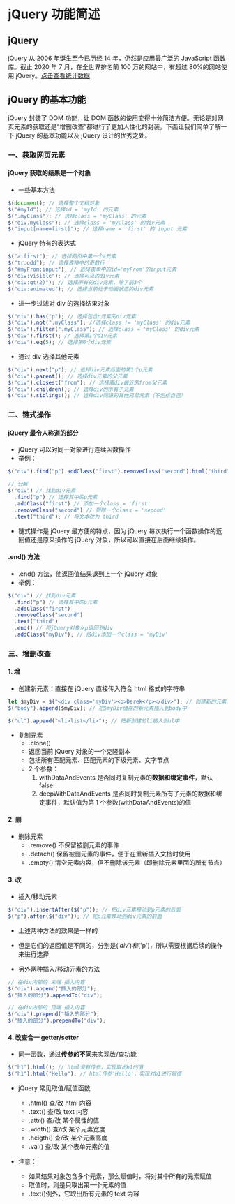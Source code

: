 # jQuery 功能简述

## jQuery

jQuery 从 2006 年诞生至今已历经 14 年，仍然是应用最广泛的 JavaScript 函数库。截止 2020 年 7 月，在全世界排名前 100 万的网站中，有超过 80%的网站使用 jQuery。[点击查看统计数据](https://trends.builtwith.com/javascript/jQuery)

## jQuery 的基本功能

jQuery 封装了 DOM 功能，让 DOM 函数的使用变得十分简洁方便。无论是对网页元素的获取还是“增删改查”都进行了更加人性化的封装。下面让我们简单了解一下 jQuery 的基本功能以及 jQuery 设计的优秀之处。

### 一、获取网页元素

#### jQuery 获取的结果是一个对象

- 一些基本方法

```javascript
$(document); // 选择整个文档对象
$("#myId"); // 选择id = 'myId' 的元素
$(".myClass"); // 选择class = 'myClass' 的元素
$("div.myClass"); // 选择class = 'myClass' 的div元素
$("input[name=first]"); // 选择name = 'first' 的 input 元素
```

- jQuery 特有的表达式

```javascript
$("a:first"); // 选择网页中第一个a元素
$("tr:odd"); // 选择表格中的奇数行
$("#myFrom:input"); // 选择表单中的id='myFrom'的input元素
$("div:visible"); // 选择可见的div元素
$("div:gt(2)"); // 选择所有的div元素，除了前3个
$("div:animated"); // 选择当前处于动画状态的div元素
```

- 进一步过滤对 div 的选择结果对象

```javascript
$("div").has("p"); // 选择包含p元素的div元素
$("div").not(".myClass"); //选择class != 'myClass' 的div元素
$("div").filter(".myClass"); // 选择class = 'myClass' 的div元素
$("div").first(); // 选择第1个div元素
$("div").eq(5); // 选择第6个div元素
```

- 通过 div 选择其他元素

```javascript
$("div").next("p"); // 选择div元素后面的第1个p元素
$("div").parent(); // 选择div元素的父元素
$("div").closest("from"); // 选择离div最近的from父元素
$("div").children(); // 选择div的所有子元素
$("div").siblings(); // 选择div同级的其他兄弟元素（不包括自己）
```

### 二、链式操作

#### jQuery 最令人称道的部分

- jQuery 可以对同一对象进行连续函数操作
- 举例：

```javascript
$("div").find("p").addClass("first").removeClass("second").html("third");

// 分解
$("div") // 找到div元素
  .find("p") // 选择其中的p元素
  .addClass("first") // 添加一个class = 'first'
  .removeClass("second") // 删除一个class = 'second'
  .text("third"); // 将文本改为 third
```

- 链式操作是 jQuery 最方便的特点，因为 jQuery 每次执行一个函数操作的返回值还是原来操作的 jQuery 对象，所以可以直接在后面继续操作。

#### .end() 方法

- .end() 方法，使返回值结果退到上一个 jQuery 对象
- 举例：

```javascript
$("div") // 找到div元素
  .find("p") // 选择其中的p元素
  .addClass("first")
  .removeClass("second")
  .text("third")
  .end() // 将jQuery对象从p退回到div
  .addClass("myDiv"); // 给div添加一个class = 'myDiv'
```

### 三、增删改查

#### 1. 增

- 创建新元素：直接在 jQuery 直接传入符合 html 格式的字符串

```javascript
let $myDiv = $("<div class='myDiv'><p>Derek</p></div>"); // 创建新的元素，用变量$myDiv储存
$("body").append($myDiv); // 把$myDiv储存的新元素插入到body中

$("ul").append("<li>list</li>"); // 把新创建的li插入到ul中
```

- 复制元素
  - .clone()
  - 返回当前 jQuery 对象的一个克隆副本
  - 包括所有匹配元素、匹配元素的下级元素、文字节点
  - 2 个参数：
    1. withDataAndEvents 是否同时复制元素的**数据和绑定事件**，默认 false
    2. deepWithDataAndEvents 是否同时复制元素所有子元素的数据和绑定事件，默认值为第 1 个参数(withDataAndEvents)的值

#### 2. 删

- 删除元素
  - .remove() 不保留被删元素的事件
  - .detach() 保留被删元素的事件，便于在重新插入文档时使用
  - .empty() 清空元素内容，但不删除该元素（即删除元素里面的所有节点）

#### 3. 改

- 插入/移动元素

```javascript
$("div").insertAfter($("p")); // 把div元素移动到p元素的后面
$("p").after($("div")); // 把p元素移动到div元素的前面
```

- 上述两种方法的效果是一样的
- 但是它们的返回值是不同的，分别是$('div')和$('p')，所以需要根据后续的操作来进行选择

- 另外两种插入/移动元素的方法

```javascript
// 在div内部的 末端 插入内容
$("div").append("插入的部分");
$("插入的部分").appendTo("div");

// 在div内部的 顶端 插入内容
$("div").prepend("插入的部分");
$("插入的部分").prependTo("div");
```

#### 4. 改查合一 getter/setter

- 同一函数，通过**传参的不同**来实现改/查功能

```javascript
$("h1").html(); // html没有传参，实现取出h1的值
$("h1").html("Hello"); // html传参'Hello'，实现对h1进行赋值
```

- jQuery 常见取值/赋值函数

  - .html() 查/改 html 内容
  - .text() 查/改 text 内容
  - .attr() 查/改 某个属性的值
  - .width() 查/改 某个元素宽度
  - .heigth() 查/改 某个元素高度
  - .val() 查/改 某个表单元素的值

- 注意：
  - 如果结果对象包含多个元素，那么赋值时，将对其中所有的元素赋值
  - 取值时，则是只取出第一个元素的值
  - .text()例外，它取出所有元素的 text 内容
